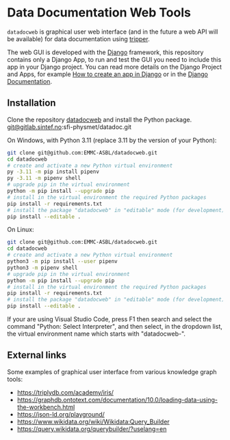 Data Documentation Web Tools
============================

`datadocweb` is graphical user web interface (and in the future a web API will
be available) for data documentation using [tripper](https://github.com/EMMC-ASBL/tripper/).

The web GUI is developed with the [Django](https://www.djangoproject.com/)
framework, this repository contains only a Django App, to run and test the GUI
you need to include this app in your Django project. You can read more details
on the Django Project and Apps, for example [How to create an app in
Django](https://www.geeksforgeeks.org/how-to-create-an-app-in-django/) or in
the [Django Documentation](https://docs.djangoproject.com/en/5.1/).

Installation
------------

Clone the repository [datadocweb](https://gitlab.sintef.no/sfi-physmet/datadocweb) and install the Python package.
git@gitlab.sintef.no:sfi-physmet/datadoc.git

On Windows, with Python 3.11 (replace 3.11 by the version of your Python):

```sh
git clone git@github.com:EMMC-ASBL/datadocweb.git
cd datadocweb
# create and activate a new Python virtual environment
py -3.11 -m pip install pipenv
py -3.11 -m pipenv shell
# upgrade pip in the virtual environment
python -m pip install --upgrade pip
# install in the virtual environment the required Python packages
pip install -r requirements.txt
# install the package "datadocweb" in "editable" mode (for development)
pip install --editable .
```

On Linux:

```sh
git clone git@github.com:EMMC-ASBL/datadocweb.git
cd datadocweb
# create and activate a new Python virtual environment
python3 -m pip install --user pipenv
python3 -m pipenv shell
# upgrade pip in the virtual environment
python -m pip install --upgrade pip
# install in the virtual environment the required Python packages
pip install -r requirements.txt
# install the package "datadocweb" in "editable" mode (for development)
pip install --editable .
```

If your are using Visual Studio Code, press F1 then search and select the
command "Python: Select Interpreter", and then select, in the dropdown list,
the virtual environment name which starts with "datadocweb-".

External links
--------------

Some examples of graphical user interface from various knowledge graph tools:

 - https://triplydb.com/academy/iris/
 - https://graphdb.ontotext.com/documentation/10.0/loading-data-using-the-workbench.html
 - https://json-ld.org/playground/
 - https://www.wikidata.org/wiki/Wikidata:Query_Builder
 - https://query.wikidata.org/querybuilder/?uselang=en
